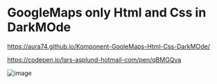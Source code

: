 # GoogleMaps only Html and Css in DarkMOde

https://aura74.github.io/Komponent-GooleMaps-Html-Css-DarkMOde/

https://codepen.io/lars-asplund-hotmail-com/pen/qBMGQva

![image](https://user-images.githubusercontent.com/50366078/229052083-50ef5ac0-2545-497c-b82a-841b5a2f8097.png)
